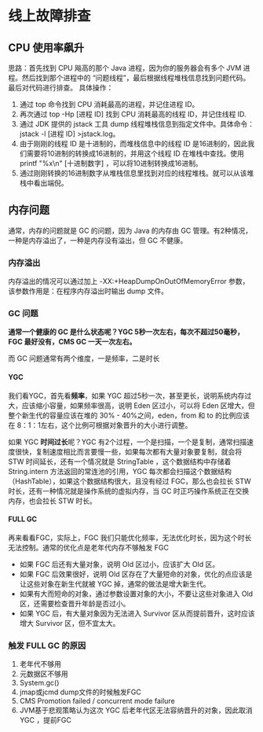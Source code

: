 # 线上故障排查

## CPU 使用率飙升
思路：首先找到 CPU 飚高的那个 Java 进程，因为你的服务器会有多个 JVM 进程。然后找到那个进程中的 “问题线程”，最后根据线程堆栈信息找到问题代码。最后对代码进行排查。
具体操作：
1. 通过 top 命令找到 CPU 消耗最高的进程，并记住进程 ID。
2. 再次通过 top -Hp [进程 ID] 找到 CPU 消耗最高的线程 ID，并记住线程 ID.
3. 通过 JDK 提供的 jstack 工具 dump 线程堆栈信息到指定文件中。具体命令：jstack -l [进程 ID] >jstack.log。
4. 由于刚刚的线程 ID 是十进制的，而堆栈信息中的线程 ID 是16进制的，因此我们需要将10进制的转换成16进制的，并用这个线程 ID 在堆栈中查找。使用 printf "%x\n" [十进制数字] ，可以将10进制转换成16进制。
5. 通过刚刚转换的16进制数字从堆栈信息里找到对应的线程堆栈。就可以从该堆栈中看出端倪。

## 内存问题
通常，内存的问题就是 GC 的问题，因为 Java 的内存由 GC 管理。有2种情况，一种是内存溢出了，一种是内存没有溢出，但 GC 不健康。

### 内存溢出
内存溢出的情况可以通过加上 -XX:+HeapDumpOnOutOfMemoryError 参数，该参数作用是：在程序内存溢出时输出 dump 文件。

### GC 问题
**通常一个健康的 GC 是什么状态呢？YGC 5秒一次左右，每次不超过50毫秒，FGC 最好没有，CMS GC 一天一次左右。**

而 GC 问题通常有两个维度，一是频率，二是时长

#### YGC
我们看YGC，首先看**频率**，如果 YGC 超过5秒一次，甚至更长，说明系统内存过大，应该缩小容量，如果频率很高，说明 Eden 区过小，可以将 Eden 区增大，但整个新生代的容量应该在堆的 30% - 40%之间，eden，from 和 to 的比例应该在 8：1：1左右，这个比例可根据对象晋升的大小进行调整。

如果 YGC **时间过长**呢？YGC 有2个过程，一个是扫描，一个是复制，通常扫描速度很快，复制速度相比而言要慢一些，如果每次都有大量对象要复制，就会将 STW 时间延长，还有一个情况就是 StringTable ，这个数据结构中存储着 String.intern 方法返回的常连池的引用，YGC 每次都会扫描这个数据结构（HashTable），如果这个数据结构很大，且没有经过 FGC，那么也会拉长 STW 时长，还有一种情况就是操作系统的虚拟内存，当 GC 时正巧操作系统正在交换内存，也会拉长 STW 时长。

#### FULL GC
再来看看FGC，实际上，FGC 我们只能优化频率，无法优化时长，因为这个时长无法控制。通常的优化点是老年代内存不够触发 FGC

- 如果 FGC 后还有大量对象，说明 Old 区过小，应该扩大 Old 区。
- 如果 FGC 后效果很好，说明 Old 区存在了大量短命的对象，优化的点应该是让这些对象在新生代就被 YGC 掉，通常的做法是增大新生代。
- 如果有大而短命的对象，通过参数设置对象的大小，不要让这些对象进入 Old 区，还需要检查晋升年龄是否过小。
- 如果 YGC 后，有大量对象因为无法进入 Survivor 区从而提前晋升，这时应该增大 Survivor 区，但不宜太大。

### 触发 FULL GC 的原因
1. 老年代不够用
2. 元数据区不够用
3. System.gc()
4. jmap或jcmd dump文件的时候触发FGC
5. CMS Promotion failed / concurrent mode failure
6. JVM基于悲观策略认为这次 YGC 后老年代区无法容纳晋升的对象，因此取消 YGC ，提前FGC